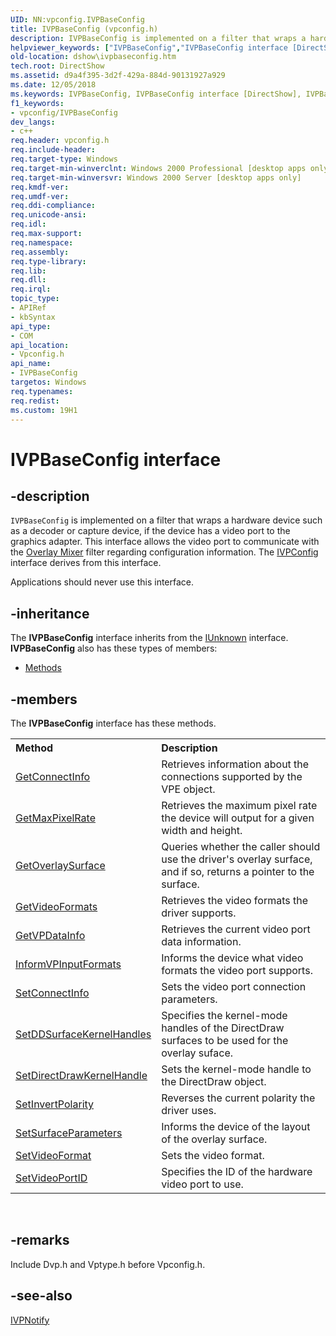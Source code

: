 ```yaml
---
UID: NN:vpconfig.IVPBaseConfig
title: IVPBaseConfig (vpconfig.h)
description: IVPBaseConfig is implemented on a filter that wraps a hardware device such as a decoder or capture device, if the device has a video port to the graphics adapter.helpviewer_keywords: ["IVPBaseConfig","IVPBaseConfig interface [DirectShow]","IVPBaseConfig interface [DirectShow]","described","IVPBaseConfigInterface","dshow.ivpbaseconfig","vpconfig/IVPBaseConfig"]
old-location: dshow\ivpbaseconfig.htm
tech.root: DirectShow
ms.assetid: d9a4f395-3d2f-429a-884d-90131927a929
ms.date: 12/05/2018
ms.keywords: IVPBaseConfig, IVPBaseConfig interface [DirectShow], IVPBaseConfig interface [DirectShow],described, IVPBaseConfigInterface, dshow.ivpbaseconfig, vpconfig/IVPBaseConfig
f1_keywords:
- vpconfig/IVPBaseConfig
dev_langs:
- c++
req.header: vpconfig.h
req.include-header: 
req.target-type: Windows
req.target-min-winverclnt: Windows 2000 Professional [desktop apps only]
req.target-min-winversvr: Windows 2000 Server [desktop apps only]
req.kmdf-ver: 
req.umdf-ver: 
req.ddi-compliance: 
req.unicode-ansi: 
req.idl: 
req.max-support: 
req.namespace: 
req.assembly: 
req.type-library: 
req.lib: 
req.dll: 
req.irql: 
topic_type:
- APIRef
- kbSyntax
api_type:
- COM
api_location:
- Vpconfig.h
api_name:
- IVPBaseConfig
targetos: Windows
req.typenames: 
req.redist: 
ms.custom: 19H1
---
```


# IVPBaseConfig interface


## -description



<code>IVPBaseConfig</code> is implemented on a filter that wraps a hardware device such as a decoder or capture device, if the device has a video port to the graphics adapter. This interface allows the video port to communicate with the <a href="https://docs.microsoft.com/windows/desktop/DirectShow/overlay-mixer-filter">Overlay Mixer</a> filter regarding configuration information. The <a href="https://docs.microsoft.com/windows/desktop/api/vpconfig/nn-vpconfig-ivpconfig">IVPConfig</a> interface derives from this interface.

Applications should never use this interface.




## -inheritance

The <b xmlns:loc="http://microsoft.com/wdcml/l10n">IVPBaseConfig</b> interface inherits from the <a href="https://docs.microsoft.com/windows/desktop/api/unknwn/nn-unknwn-iunknown">IUnknown</a> interface. <b>IVPBaseConfig</b> also has these types of members:
<ul>
<li><a href="https://docs.microsoft.com/">Methods</a></li>
</ul>

## -members

The <b>IVPBaseConfig</b> interface has these methods.
<table class="members" id="memberListMethods">
<tr>
<th align="left" width="37%">Method</th>
<th align="left" width="63%">Description</th>
</tr>
<tr data="declared;">
<td align="left" width="37%">
<a href="https://docs.microsoft.com/windows/desktop/api/vpconfig/nf-vpconfig-ivpbaseconfig-getconnectinfo">GetConnectInfo</a>
</td>
<td align="left" width="63%">
Retrieves information about the connections supported by the VPE object.

</td>
</tr>
<tr data="declared;">
<td align="left" width="37%">
<a href="https://docs.microsoft.com/windows/desktop/api/vpconfig/nf-vpconfig-ivpbaseconfig-getmaxpixelrate">GetMaxPixelRate</a>
</td>
<td align="left" width="63%">
Retrieves the maximum pixel rate the device will output for a given width and height.

</td>
</tr>
<tr data="declared;">
<td align="left" width="37%">
<a href="https://docs.microsoft.com/windows/desktop/api/vpconfig/nf-vpconfig-ivpbaseconfig-getoverlaysurface">GetOverlaySurface</a>
</td>
<td align="left" width="63%">
Queries whether the caller should use the driver's overlay surface, and if so, returns a pointer to the surface.

</td>
</tr>
<tr data="declared;">
<td align="left" width="37%">
<a href="https://docs.microsoft.com/windows/desktop/api/vpconfig/nf-vpconfig-ivpbaseconfig-getvideoformats">GetVideoFormats</a>
</td>
<td align="left" width="63%">
Retrieves the video formats the driver supports.

</td>
</tr>
<tr data="declared;">
<td align="left" width="37%">
<a href="https://docs.microsoft.com/windows/desktop/api/vpconfig/nf-vpconfig-ivpbaseconfig-getvpdatainfo">GetVPDataInfo</a>
</td>
<td align="left" width="63%">
Retrieves the current video port data information.

</td>
</tr>
<tr data="declared;">
<td align="left" width="37%">
<a href="https://docs.microsoft.com/windows/desktop/api/vpconfig/nf-vpconfig-ivpbaseconfig-informvpinputformats">InformVPInputFormats</a>
</td>
<td align="left" width="63%">
Informs the device what video formats the video port supports.

</td>
</tr>
<tr data="declared;">
<td align="left" width="37%">
<a href="https://docs.microsoft.com/windows/desktop/api/vpconfig/nf-vpconfig-ivpbaseconfig-setconnectinfo">SetConnectInfo</a>
</td>
<td align="left" width="63%">
Sets the video port connection parameters.

</td>
</tr>
<tr data="declared;">
<td align="left" width="37%">
<a href="https://docs.microsoft.com/windows/desktop/api/vpconfig/nf-vpconfig-ivpbaseconfig-setddsurfacekernelhandles">SetDDSurfaceKernelHandles</a>
</td>
<td align="left" width="63%">
Specifies the kernel-mode handles of the DirectDraw surfaces to be used for the overlay suface.

</td>
</tr>
<tr data="declared;">
<td align="left" width="37%">
<a href="https://docs.microsoft.com/windows/desktop/api/vpconfig/nf-vpconfig-ivpbaseconfig-setdirectdrawkernelhandle">SetDirectDrawKernelHandle</a>
</td>
<td align="left" width="63%">
Sets the kernel-mode handle to the DirectDraw object.

</td>
</tr>
<tr data="declared;">
<td align="left" width="37%">
<a href="https://docs.microsoft.com/windows/desktop/api/vpconfig/nf-vpconfig-ivpbaseconfig-setinvertpolarity">SetInvertPolarity</a>
</td>
<td align="left" width="63%">
Reverses the current polarity the driver uses.

</td>
</tr>
<tr data="declared;">
<td align="left" width="37%">
<a href="https://docs.microsoft.com/windows/desktop/api/vpconfig/nf-vpconfig-ivpbaseconfig-setsurfaceparameters">SetSurfaceParameters</a>
</td>
<td align="left" width="63%">
Informs the device of the layout of the overlay surface.

</td>
</tr>
<tr data="declared;">
<td align="left" width="37%">
<a href="https://docs.microsoft.com/windows/desktop/api/vpconfig/nf-vpconfig-ivpbaseconfig-setvideoformat">SetVideoFormat</a>
</td>
<td align="left" width="63%">
Sets the video format.

</td>
</tr>
<tr data="declared;">
<td align="left" width="37%">
<a href="https://docs.microsoft.com/windows/desktop/api/vpconfig/nf-vpconfig-ivpbaseconfig-setvideoportid">SetVideoPortID</a>
</td>
<td align="left" width="63%">
Specifies the ID of the hardware video port to use.

</td>
</tr>
</table> 


## -remarks



Include Dvp.h and Vptype.h before Vpconfig.h.




## -see-also




<a href="https://docs.microsoft.com/windows/desktop/api/vpnotify/nn-vpnotify-ivpnotify">IVPNotify</a>
 

 

